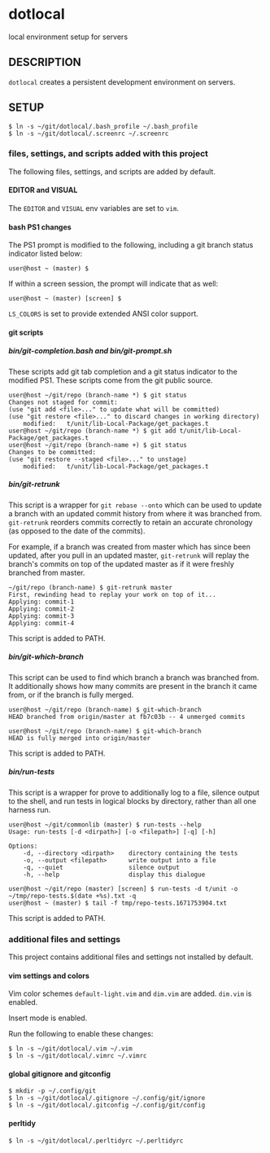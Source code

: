 # dotlocal

local environment setup for servers

## DESCRIPTION

`dotlocal` creates a persistent development environment on servers.

## SETUP

    $ ln -s ~/git/dotlocal/.bash_profile ~/.bash_profile
    $ ln -s ~/git/dotlocal/.screenrc ~/.screenrc

### files, settings, and scripts added with this project

The following files, settings, and scripts are added by default.

#### EDITOR and VISUAL

The `EDITOR` and `VISUAL` env variables are set to `vim`.

#### bash PS1 changes

The PS1 prompt is modified to the following, including a git branch status indicator listed below:

    user@host ~ (master) $ 

If within a screen session, the prompt will indicate that as well:

    user@host ~ (master) [screen] $ 

`LS_COLORS` is set to provide extended ANSI color support.

#### git scripts

##### bin/git-completion.bash and bin/git-prompt.sh

These scripts add git tab completion and a git status indicator to the modified PS1.  These scripts come from the git public source.

    user@host ~/git/repo (branch-name *) $ git status
    Changes not staged for commit:
    (use "git add <file>..." to update what will be committed)
    (use "git restore <file>..." to discard changes in working directory)
        modified:   t/unit/lib-Local-Package/get_packages.t
    user@host ~/git/repo (branch-name *) $ git add t/unit/lib-Local-Package/get_packages.t
    user@host ~/git/repo (branch-name +) $ git status
    Changes to be committed:
    (use "git restore --staged <file>..." to unstage)
        modified:   t/unit/lib-Local-Package/get_packages.t

##### bin/git-retrunk

This script is a wrapper for `git rebase --onto` which can be used to update a branch with an updated commit history from where it was branched from.  `git-retrunk` reorders commits correctly to retain an accurate chronology (as opposed to the date of the commits).

For example, if a branch was created from master which has since been updated, after you pull in an updated master, `git-retrunk` will replay the branch's commits on top of the updated master as if it were freshly branched from master.

    ~/git/repo (branch-name) $ git-retrunk master
    First, rewinding head to replay your work on top of it...
    Applying: commit-1
    Applying: commit-2
    Applying: commit-3
    Applying: commit-4

This script is added to PATH.

##### bin/git-which-branch

This script can be used to find which branch a branch was branched from.  It additionally shows how many commits are present in the branch it came from, or if the branch is fully merged.

    user@host ~/git/repo (branch-name) $ git-which-branch
    HEAD branched from origin/master at fb7c03b -- 4 unmerged commits

    user@host ~/git/repo (branch-name) $ git-which-branch
    HEAD is fully merged into origin/master

This script is added to PATH.

##### bin/run-tests

This script is a wrapper for prove to additionally log to a file, silence output to the shell, and run tests in logical blocks by directory, rather than all one harness run.

    user@host ~/git/commonlib (master) $ run-tests --help
    Usage: run-tests [-d <dirpath>] [-o <filepath>] [-q] [-h]
    
    Options:
        -d, --directory <dirpath>    directory containing the tests
        -o, --output <filepath>      write output into a file
        -q, --quiet                  silence output
        -h, --help                   display this dialogue

    user@host ~/git/repo (master) [screen] $ run-tests -d t/unit -o ~/tmp/repo-tests.$(date +%s).txt -q
    user@host ~ (master) $ tail -f tmp/repo-tests.1671753904.txt

This script is added to PATH.

### additional files and settings

This project contains additional files and settings not installed by default.

#### vim settings and colors

Vim color schemes `default-light.vim` and `dim.vim` are added.  `dim.vim` is enabled.

Insert mode is enabled.

Run the following to enable these changes:

    $ ln -s ~/git/dotlocal/.vim ~/.vim
    $ ln -s ~/git/dotlocal/.vimrc ~/.vimrc

#### global gitignore and gitconfig

    $ mkdir -p ~/.config/git
    $ ln -s ~/git/dotlocal/.gitignore ~/.config/git/ignore
    $ ln -s ~/git/dotlocal/.gitconfig ~/.config/git/config

#### perltidy

    $ ln -s ~/git/dotlocal/.perltidyrc ~/.perltidyrc
